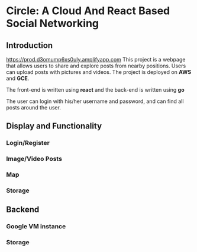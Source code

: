 # Circle: A Cloud And React Based Social Networking

## Introduction
https://prod.d3omump6xs0uly.amplifyapp.com
This project is a webpage that allows users to share and explore posts from nearby positions. Users can upload posts with pictures and videos. The project is deployed on **AWS** and **GCE**.

The front-end is written using **react** and the back-end is written using **go**

The user can login with his/her username and password, and can find all posts around the user.

## Display and Functionality

### Login/Register


### Image/Video Posts

### Map


### Storage

## Backend

### Google VM instance

### Storage
